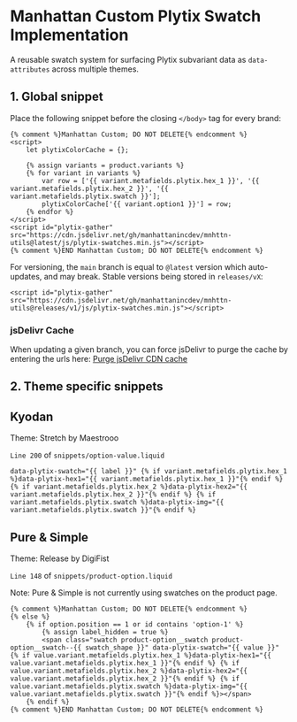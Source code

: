# Manhattan Custom Plytix Swatch Implementation

A reusable swatch system for surfacing Plytix subvariant data as `data-attributes` across multiple themes.

## 1. Global snippet

Place the following snippet before the closing `</body>` tag for every brand:

```
{% comment %}Manhattan Custom; DO NOT DELETE{% endcomment %}
<script>
    let plytixColorCache = {};

    {% assign variants = product.variants %}
    {% for variant in variants %}
        var row = ['{{ variant.metafields.plytix.hex_1 }}', '{{ variant.metafields.plytix.hex_2 }}', '{{ variant.metafields.plytix.swatch }}'];
        plytixColorCache['{{ variant.option1 }}'] = row;
    {% endfor %}
</script>
<script id="plytix-gather" src="https://cdn.jsdelivr.net/gh/manhattanincdev/mnhttn-utils@latest/js/plytix-swatches.min.js"></script>
{% comment %}END Manhattan Custom; DO NOT DELETE{% endcomment %}
```

For versioning, the `main` branch is equal to `@latest` version which auto-updates, and may break. Stable versions being stored in `releases/vX`:
```
<script id="plytix-gather" src="https://cdn.jsdelivr.net/gh/manhattanincdev/mnhttn-utils@releases/v1/js/plytix-swatches.min.js"></script>
```

### jsDelivr Cache
When updating a given branch, you can force jsDelivr to purge the cache by entering the urls here: [Purge jsDelivr CDN cache](https://www.jsdelivr.com/tools/purge)

## 2. Theme specific snippets

## Kyodan

Theme: Stretch by Maestrooo

`Line 200` of `snippets/option-value.liquid`

```
data-plytix-swatch="{{ label }}" {% if variant.metafields.plytix.hex_1 %}data-plytix-hex1="{{ variant.metafields.plytix.hex_1 }}"{% endif %} {% if variant.metafields.plytix.hex_2 %}data-plytix-hex2="{{ variant.metafields.plytix.hex_2 }}"{% endif %} {% if variant.metafields.plytix.swatch %}data-plytix-img="{{ variant.metafields.plytix.swatch }}"{% endif %}
```

## Pure & Simple

Theme: Release by DigiFist

`Line 148` of `snippets/product-option.liquid`

Note: Pure & Simple is not currently using swatches on the product page.

```
{% comment %}Manhattan Custom; DO NOT DELETE{% endcomment %}
{% else %}
    {% if option.position == 1 or id contains 'option-1' %}
        {% assign label_hidden = true %}
        <span class="swatch product-option__swatch product-option__swatch--{{ swatch_shape }}" data-plytix-swatch="{{ value }}" {% if value.variant.metafields.plytix.hex_1 %}data-plytix-hex1="{{ value.variant.metafields.plytix.hex_1 }}"{% endif %} {% if value.variant.metafields.plytix.hex_2 %}data-plytix-hex2="{{ value.variant.metafields.plytix.hex_2 }}"{% endif %} {% if value.variant.metafields.plytix.swatch %}data-plytix-img="{{ value.variant.metafields.plytix.swatch }}"{% endif %}></span>
    {% endif %}
{% comment %}END Manhattan Custom; DO NOT DELETE{% endcomment %}
```